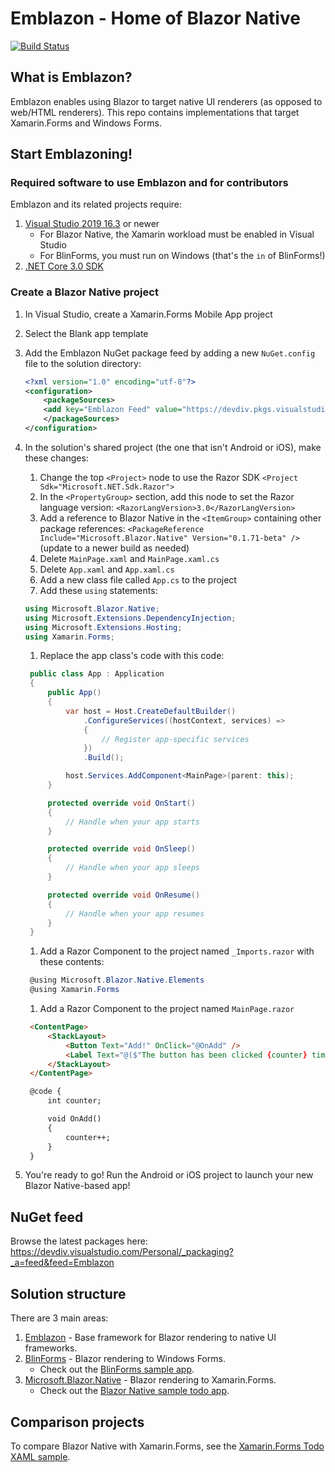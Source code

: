 # Emblazon - Home of Blazor Native

[![Build Status](https://devdiv.visualstudio.com/Personal/_apis/build/status/xamarin.Emblazon?branchName=master)](https://devdiv.visualstudio.com/Personal/_build/latest?definitionId=12095&branchName=master)

## What is Emblazon?

Emblazon enables using Blazor to target native UI renderers (as opposed to web/HTML renderers). This repo contains implementations that target Xamarin.Forms and Windows Forms.


## Start Emblazoning!

### Required software to use Emblazon and for contributors

Emblazon and its related projects require:

1. [Visual Studio 2019 16.3](https://visualstudio.microsoft.com/vs/) or newer
   * For Blazor Native, the Xamarin workload must be enabled in Visual Studio
   * For BlinForms, you must run on Windows (that's the `in` of BlinForms!)
2. [.NET Core 3.0 SDK](https://dotnet.microsoft.com/download)


### Create a Blazor Native project

1. In Visual Studio, create a Xamarin.Forms Mobile App project
1. Select the Blank app template
1. Add the Emblazon NuGet package feed by adding a new `NuGet.config` file to the solution directory:

    ```xml
    <?xml version="1.0" encoding="utf-8"?>
    <configuration>
        <packageSources>
        <add key="Emblazon Feed" value="https://devdiv.pkgs.visualstudio.com/_packaging/Emblazon/nuget/v3/index.json" />
        </packageSources>
    </configuration>
    ```

1. In the solution's shared project (the one that isn't Android or iOS), make these changes:
   1. Change the top `<Project>` node to use the Razor SDK `<Project Sdk="Microsoft.NET.Sdk.Razor">`
   1. In the `<PropertyGroup>` section, add this node to set the Razor language version: `<RazorLangVersion>3.0</RazorLangVersion>`
   1. Add a reference to Blazor Native in the `<ItemGroup>` containing other package references: `<PackageReference Include="Microsoft.Blazor.Native" Version="0.1.71-beta" />` (update to a newer build as needed)
   1. Delete `MainPage.xaml` and `MainPage.xaml.cs`
   1. Delete `App.xaml` and `App.xaml.cs`
   1. Add a new class file called `App.cs` to the project
   1. Add these `using` statements:

   ```c#
   using Microsoft.Blazor.Native;
   using Microsoft.Extensions.DependencyInjection;
   using Microsoft.Extensions.Hosting;
   using Xamarin.Forms;
   ```

   1. Replace the app class's code with this code:

   ```c#
    public class App : Application
    {
        public App()
        {
            var host = Host.CreateDefaultBuilder()
                .ConfigureServices((hostContext, services) =>
                {
                    // Register app-specific services
                })
                .Build();

            host.Services.AddComponent<MainPage>(parent: this);
        }

        protected override void OnStart()
        {
            // Handle when your app starts
        }

        protected override void OnSleep()
        {
            // Handle when your app sleeps
        }

        protected override void OnResume()
        {
            // Handle when your app resumes
        }
    }
   ```

   1. Add a Razor Component to the project named `_Imports.razor` with these contents:

   ```c#
    @using Microsoft.Blazor.Native.Elements
    @using Xamarin.Forms
   ```

   1. Add a Razor Component to the project named `MainPage.razor`

   ```html
    <ContentPage>
        <StackLayout>
            <Button Text="Add!" OnClick="@OnAdd" />
            <Label Text="@($"The button has been clicked {counter} times!")" />
        </StackLayout>
    </ContentPage>

    @code {
        int counter;

        void OnAdd()
        {
            counter++;
        }
    }
   ```
1. You're ready to go! Run the Android or iOS project to launch your new Blazor Native-based app!


## NuGet feed

Browse the latest packages here: https://devdiv.visualstudio.com/Personal/_packaging?_a=feed&feed=Emblazon


## Solution structure

There are 3 main areas:

1. [Emblazon](src/Emblazon) - Base framework for Blazor rendering to native UI frameworks.
2. [BlinForms](src/BlinForms.Framework) - Blazor rendering to Windows Forms.
   * Check out the [BlinForms sample app](samples/BlinFormsSample).
3. [Microsoft.Blazor.Native](src/Microsoft.Blazor.Native) - Blazor rendering to Xamarin.Forms.
   * Check out the [Blazor Native sample todo app](samples/BlazorNativeTodo).


## Comparison projects

To compare Blazor Native with Xamarin.Forms, see the [Xamarin.Forms Todo XAML sample](samples/XamarinFormsTodoXaml/XamarinTodoXaml/XamarinTodoXaml).

